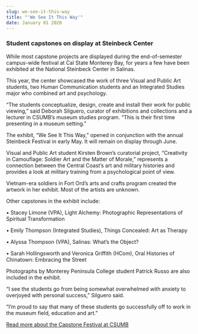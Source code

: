 ```yaml
---
slug: we-see-it-this-way
title: "'We See It This Way'"
date: January 01 2020
---
```


<h3>Student capstones on display at Steinbeck Center</h3><p>While most capstone projects are displayed during the end-of-semester campus-wide festival at Cal State Monterey Bay, for years a few have been exhibited at the National Steinbeck Center in Salinas.
</p><p>This year, the center showcased the work of three Visual and Public Art students, two Human Communication students and an Integrated Studies major who combined art and psychology.
</p><p>“The students conceptualize, design, create and install their work for public viewing,” said Deborah Silguero, curator of exhibitions and collections and a lecturer in CSUMB’s museum studies program. “This is their first time presenting in a museum setting.”
</p><p>The exhibit, “We See It This Way,” opened in conjunction with the annual Steinbeck Festival in early May. It will remain on display through June.
</p><p>Visual and Public Art student Kirsten Brown’s curatorial project, “Creativity in Camouflage: Soldier Art and the Matter of Morale,” represents a connection between the Central Coast’s art and military histories and provides a look at military training from a psychological point of view.
</p><p>Vietnam-era soldiers in Fort Ord’s arts and crafts program created the artwork in her exhibit. Most of the artists are unknown.
</p><p>Other capstones in the exhibit include:
</p><p>• Stacey Limone (VPA), Light Alchemy: Photographic Representations of Spiritual Transformation
</p><p>• Emily Thompson (Integrated Studies), Things Concealed: Art as Therapy
</p><p>• Alyssa Thompson (VPA), Salinas: What’s the Object?
</p><p>• Sarah Hollingsworth and Veronica Griffith (HCom), Oral Histories of Chinatown: Embracing the Street
</p><p>Photographs by Monterey Peninsula College student Patrick Russo are also included in the exhibit.
</p><p>“I see the students go from being somewhat overwhelmed with anxiety to overjoyed with personal success,” Silguero said.
</p><p>“I’m proud to say that many of these students go successfully off to work in the museum field, education and art.”
</p><p><a href="http://news.csumb.edu/news/2014/may/12/news/capping-college-senior-projects">Read more about the Capstone Festival at CSUMB</a>  
</p>
